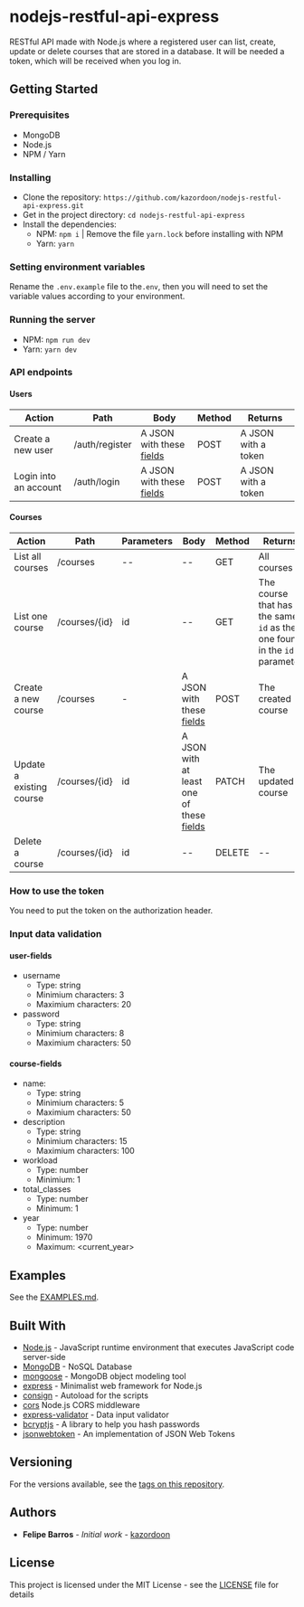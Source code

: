 

# nodejs-restful-api-express

RESTful API made with Node.js where a registered user can list, create, update or delete courses that are stored in a database. It will be needed a token, which will be received when you log in.

## Getting Started

### Prerequisites

- MongoDB
- Node.js
- NPM / Yarn

### Installing

- Clone the repository: `https://github.com/kazordoon/nodejs-restful-api-express.git`
- Get in the project directory: `cd nodejs-restful-api-express`
- Install the dependencies:
	- NPM: `npm i` | Remove the file `yarn.lock` before installing with NPM
	- Yarn: `yarn`

### Setting environment variables

Rename the `.env.example` file to the`.env`, then you will need to set the variable values ​​according to your environment.

### Running the server

* NPM: `npm run dev`
* Yarn: `yarn dev`

### API endpoints

#### Users
Action | Path | Body | Method | Returns
------ | --- | ----- | ------ | -------
Create a new user | /auth/register | A JSON with these [fields](#user-fields) | POST | A JSON with a token
Login into an account | /auth/login | A JSON with these [fields](#user-fields) | POST | A JSON with a token

#### Courses
Action | Path | Parameters | Body | Method | Returns
------ | --- | ---------- | ------ | ------- | -------
List all courses | /courses | -- | -- | GET | All courses
List one course | /courses/{id} | id | -- | GET | The course that has the same `id` as the one found in the `id` parameter
Create a new course | /courses | - | A JSON with these [fields](#course-fields) | POST | The created course
Update a existing course | /courses/{id} | id | A JSON with at least one of these [fields](#course-fields) | PATCH | The updated course
Delete a course | /courses/{id} | id | -- | DELETE | --

### How to use the token

You need to put the token on the authorization header.

### Input data validation

#### user-fields

- username
	- Type: string
	- Minimium characters: 3
	- Maximium characters: 20
- password
	- Type: string
	- Minimium characters: 8
	- Maximium characters: 50

#### course-fields

- name:
	- Type: string
	- Minimium characters: 5
	- Maximium characters: 50
- description
	- Type: string
	- Minimium characters: 15
	- Maximium characters: 100
- workload
	- Type: number
	- Minimium: 1
- total_classes
	- Type: number
	- Minimum: 1
- year
	-  Type: number
	- Minimum: 1970
	- Maximum: <current_year>

## Examples

See the [EXAMPLES.md](EXAMPLES.md).

## Built With

* [Node.js](https://nodejs.org) - JavaScript runtime environment that executes JavaScript code server-side
* [MongoDB](https://www.mongodb.com/) - NoSQL Database
* [mongoose](https://mongoosejs.com) - MongoDB object modeling tool
* [express](https://expressjs.com) - Minimalist web framework for Node.js
* [consign](https://github.com/jarradseers/consign) - Autoload for the scripts
* [cors](https://github.com/expressjs/cors) Node.js CORS middleware
* [express-validator](https://express-validator.github.io/docs/) - Data input validator
* [bcryptjs](https://github.com/dcodeIO/bcrypt.js) - A library to help you hash passwords
* [jsonwebtoken](https://github.com/auth0/node-jsonwebtoken) - An implementation of JSON Web Tokens

## Versioning

For the versions available, see the [tags on this repository](https://github.com/kazordoon/nodejs-restful-api-express/tags). 

## Authors

* **Felipe Barros** - *Initial work* - [kazordoon](https://github.com/kazordoon)

## License

This project is licensed under the MIT License - see the [LICENSE](LICENSE) file for details
